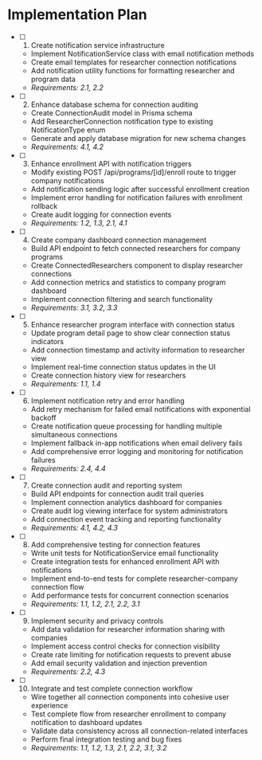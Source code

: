 # Implementation Plan

- [ ] 1. Create notification service infrastructure
  - Implement NotificationService class with email notification methods
  - Create email templates for researcher connection notifications
  - Add notification utility functions for formatting researcher and program data
  - _Requirements: 2.1, 2.2_

- [ ] 2. Enhance database schema for connection auditing
  - Create ConnectionAudit model in Prisma schema
  - Add ResearcherConnection notification type to existing NotificationType enum
  - Generate and apply database migration for new schema changes
  - _Requirements: 4.1, 4.2_

- [ ] 3. Enhance enrollment API with notification triggers
  - Modify existing POST /api/programs/[id]/enroll route to trigger company notifications
  - Add notification sending logic after successful enrollment creation
  - Implement error handling for notification failures with enrollment rollback
  - Create audit logging for connection events
  - _Requirements: 1.2, 1.3, 2.1, 4.1_

- [ ] 4. Create company dashboard connection management
  - Build API endpoint to fetch connected researchers for company programs
  - Create ConnectedResearchers component to display researcher connections
  - Add connection metrics and statistics to company program dashboard
  - Implement connection filtering and search functionality
  - _Requirements: 3.1, 3.2, 3.3_

- [ ] 5. Enhance researcher program interface with connection status
  - Update program detail page to show clear connection status indicators
  - Add connection timestamp and activity information to researcher view
  - Implement real-time connection status updates in the UI
  - Create connection history view for researchers
  - _Requirements: 1.1, 1.4_

- [ ] 6. Implement notification retry and error handling
  - Add retry mechanism for failed email notifications with exponential backoff
  - Create notification queue processing for handling multiple simultaneous connections
  - Implement fallback in-app notifications when email delivery fails
  - Add comprehensive error logging and monitoring for notification failures
  - _Requirements: 2.4, 4.4_

- [ ] 7. Create connection audit and reporting system
  - Build API endpoints for connection audit trail queries
  - Implement connection analytics dashboard for companies
  - Create audit log viewing interface for system administrators
  - Add connection event tracking and reporting functionality
  - _Requirements: 4.1, 4.2, 4.3_

- [ ] 8. Add comprehensive testing for connection features
  - Write unit tests for NotificationService email functionality
  - Create integration tests for enhanced enrollment API with notifications
  - Implement end-to-end tests for complete researcher-company connection flow
  - Add performance tests for concurrent connection scenarios
  - _Requirements: 1.1, 1.2, 2.1, 2.2, 3.1_

- [ ] 9. Implement security and privacy controls
  - Add data validation for researcher information sharing with companies
  - Implement access control checks for connection visibility
  - Create rate limiting for notification requests to prevent abuse
  - Add email security validation and injection prevention
  - _Requirements: 2.2, 4.3_

- [ ] 10. Integrate and test complete connection workflow
  - Wire together all connection components into cohesive user experience
  - Test complete flow from researcher enrollment to company notification to dashboard updates
  - Validate data consistency across all connection-related interfaces
  - Perform final integration testing and bug fixes
  - _Requirements: 1.1, 1.2, 1.3, 2.1, 2.2, 3.1, 3.2_